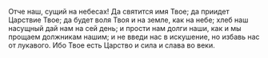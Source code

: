 Отче наш, сущий на небесах! Да святится имя Твое; да приидет Царствие Твое; да будет воля Твоя и на земле, как на небе; хлеб наш насущный дай нам на сей день; и прости нам долги наши, как и мы прощаем должникам нашим; и не введи нас в искушение, но избавь нас от лукавого. Ибо Твое есть Царство и сила и слава во веки.

